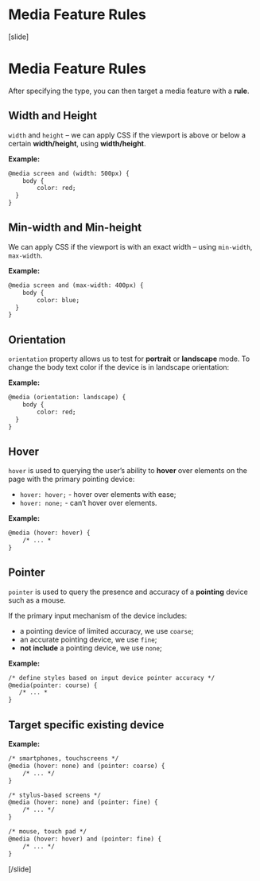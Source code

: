 # Media Feature Rules

[slide]
# Media Feature Rules

After specifying the type, you can then target a media feature with a **rule**.

## Width and Height

`width` and `height` – we can apply CSS if the viewport is above or below a certain **width/height**, using **width/height**.

**Example:**
```html
@media screen and (width: 500px) {
    body {
        color: red;
  }
}
```

## Min-width and Min-height

We can apply CSS if the viewport is with an exact width – using `min-width`, `max-width`.

**Example:**
```html
@media screen and (max-width: 400px) {
    body {
        color: blue;
  }
}
```

## Orientation

`orientation` property allows us to test for **portrait** or **landscape** mode.
To change the body text color if the device is in landscape orientation:

**Example:**
```html
@media (orientation: landscape) {
    body {
        color: red;
  }
}
```

## Hover

`hover` is used to querying the user’s ability to **hover** over elements on the page with the primary pointing device:

* `hover: hover;` - hover over elements with ease;
* `hover: none;` - can’t hover over elements.

**Example:**
```html
@media (hover: hover) {
    /* ... *
}
```

## Pointer

`pointer` is used to query the presence and accuracy of a **pointing** device such as a mouse.

If the primary input mechanism of the device includes:
* a pointing device of limited accuracy, we use `coarse`;
* an accurate pointing device, we use `fine`;
* **not include** a pointing device, we use `none`;

**Example:**
```html
/* define styles based on input device pointer accuracy */
@media(pointer: course) {
   /* ... *
}
```

## Target specific existing device

**Example:**
```html
/* smartphones, touchscreens */
@media (hover: none) and (pointer: coarse) {
    /* ... */
}

/* stylus-based screens */
@media (hover: none) and (pointer: fine) {
    /* ... */
}

/* mouse, touch pad */
@media (hover: hover) and (pointer: fine) {
    /* ... */
}
```

[/slide]